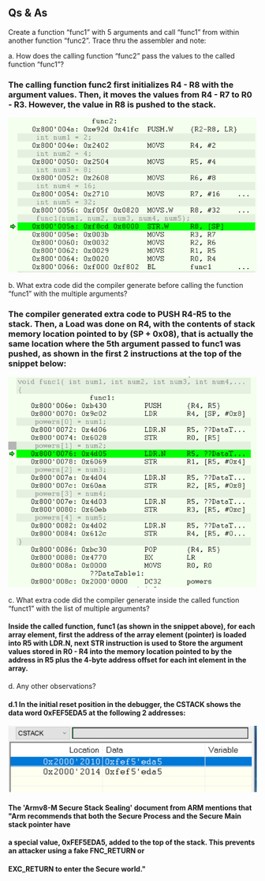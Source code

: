 ## Qs & As  

Create a function “func1” with 5 arguments and call “func1” from within another function
“func2”. Trace thru the assembler and note:  

a. How does the calling function “func2” pass the values to the called function “func1”?  
### The calling function func2 first initializes R4 - R8 with the argument values. Then, it moves the values from R4 - R7 to R0 - R3. However, the value in R8 is pushed to the stack.

![func2](https://github.com/isjosan/embsys310/blob/master/assignment04/multiple-args/images/func2.PNG)

b. What extra code did the compiler generate before calling the function “func1” with the
multiple arguments?  
### The compiler generated extra code to PUSH R4-R5 to the stack. Then, a Load was done on R4, with the contents of stack memory location pointed to by (SP + 0x08), that is actually the same location where the 5th argument passed to func1 was pushed, as shown in the first 2 instructions at the top of the snippet below:
![func1](https://github.com/isjosan/embsys310/blob/master/assignment04/multiple-args/images/func1.PNG)  


c. What extra code did the compiler generate inside the called function “funct1” with the
list of multiple arguments?  
#### Inside the called function, func1 (as shown in the snippet above), for each array element, first the address of the array element (pointer) is loaded into R5 with LDR.N, next STR instruction is used to Store the argument values stored in R0 - R4 into the memory location pointed to by the address in R5 plus the 4-byte address offset for each int element in the array.

d. Any other observations?  

#### d.1 In the initial reset position in the debugger, the CSTACK shows the data word 0xFEF5EDA5 at the following 2 addresses:  

![cstack](https://github.com/isjosan/embsys310/blob/master/assignment04/multiple-args/images/cstack.PNG)  

#### The 'Armv8-M Secure Stack Sealing' document from ARM mentions that "Arm recommends that both the Secure Process and the Secure Main stack pointer have 
#### a special value, 0xFEF5EDA5, added to the top of the stack. This prevents an attacker using a fake FNC_RETURN or 
#### EXC_RETURN to enter the Secure world."


